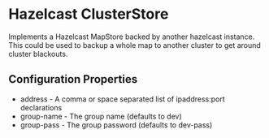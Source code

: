 Hazelcast ClusterStore
======================

Implements a Hazelcast MapStore backed by another hazelcast instance.
This could be used to backup a whole map to another cluster to get
around cluster blackouts.

Configuration Properties
------------------------

* address - A comma or space separated list of ipaddress:port declarations
* group-name - The group name (defaults to dev)
* group-pass - The group password (defaults to dev-pass)
